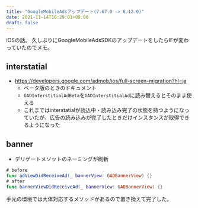 ```yaml
---
title: "GoogleMobileAdsアップデート(7.67.0 -> 8.12.0)"
date: 2021-11-14T16:29:01+09:00
draft: false
---
```


iOSの話。
久しぶりにGoogleMobileAdsSDKのアップデートをしたらIFが変わっていたのでメモ。

## interstatial
- https://developers.google.com/admob/ios/full-screen-migration?hl=ja
    - ベータ版のときのドキュメント
    - `GADInterstitialAdBeta`を`GADInterstitialAd`に読み替えるとそのまま使える
    - これまではinterstatialが読込中・読み込み完了の状態を持つようになっていたが、広告の読み込みが完了したときだけインスタンスが取得できるようになった
## banner
- デリゲートメソットのネーミングが刷新
```swift
# before
func adViewDidReceiveAd(_ bannerView: GADBannerView) {}
# after
func bannerViewDidReceiveAd(_ bannerView: GADBannerView) {}
```
手元の環境では大体対応するメソッドがあるので置き換えて完了した。